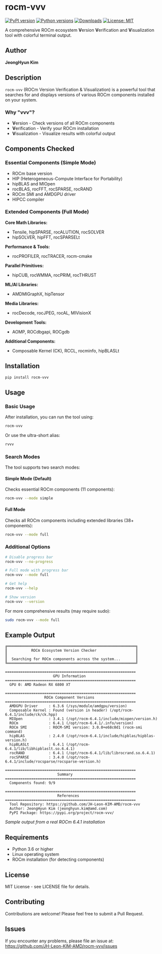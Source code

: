 # rocm-vvv

[![PyPI version](https://badge.fury.io/py/rocm-vvv.svg)](https://badge.fury.io/py/rocm-vvv)
[![Python versions](https://img.shields.io/pypi/pyversions/rocm-vvv.svg)](https://pypi.org/project/rocm-vvv/)
[![Downloads](https://pepy.tech/badge/rocm-vvv)](https://pepy.tech/project/rocm-vvv)
[![License: MIT](https://img.shields.io/badge/License-MIT-yellow.svg)](https://opensource.org/licenses/MIT)

A comprehensive ROCm ecosystem **V**ersion **V**erification and **V**isualization tool with colorful terminal output.

## Author

**JeongHyun Kim**

## Description

`rocm-vvv` (ROCm Version Verification & Visualization) is a powerful tool that searches for and displays versions of various ROCm components installed on your system.

### Why "vvv"?
- **V**ersion - Check versions of all ROCm components
- **V**erification - Verify your ROCm installation
- **V**isualization - Visualize results with colorful output

## Components Checked

### Essential Components (Simple Mode)
- ROCm base version
- HIP (Heterogeneous-Compute Interface for Portability)
- hipBLAS and MIOpen
- rocBLAS, rocFFT, rocSPARSE, rocRAND
- ROCm SMI and AMDGPU driver
- HIPCC compiler

### Extended Components (Full Mode)
**Core Math Libraries:**
- Tensile, hipSPARSE, rocALUTION, rocSOLVER
- hipSOLVER, hipFFT, rocSPARSELt

**Performance & Tools:**
- rocPROFILER, rocTRACER, rocm-cmake

**Parallel Primitives:**
- hipCUB, rocWMMA, rocPRIM, rocTHRUST

**ML/AI Libraries:**
- AMDMIGraphX, hipTensor

**Media Libraries:**
- rocDecode, rocJPEG, rocAL, MIVisionX

**Development Tools:**
- AOMP, ROCdbgapi, ROCgdb

**Additional Components:**
- Composable Kernel (CK), RCCL, rocminfo, hipBLASLt

## Installation

```bash
pip install rocm-vvv
```

## Usage

### Basic Usage

After installation, you can run the tool using:

```bash
rocm-vvv
```

Or use the ultra-short alias:

```bash
rvvv
```

### Search Modes

The tool supports two search modes:

#### Simple Mode (Default)
Checks essential ROCm components (11 components):
```bash
rocm-vvv --mode simple
```

#### Full Mode
Checks all ROCm components including extended libraries (38+ components):
```bash
rocm-vvv --mode full
```

### Additional Options

```bash
# Disable progress bar
rocm-vvv --no-progress

# Full mode with progress bar
rocm-vvv --mode full

# Get help
rocm-vvv --help

# Show version
rocm-vvv --version
```

For more comprehensive results (may require sudo):

```bash
sudo rocm-vvv --mode full
```

## Example Output

```
╔═══════════════════════════════════════════════════════════╗
║           ROCm Ecosystem Version Checker                  ║
║                                                           ║
║  Searching for ROCm components across the system...       ║
╚═══════════════════════════════════════════════════════════╝

============================================================
                      GPU Information                       
============================================================
  GPU 0: AMD Radeon RX 6800 XT

============================================================
                  ROCm Component Versions                   
============================================================
  AMDGPU Driver     : 6.3.6 (/sys/module/amdgpu/version)
  Composable Kernel : Found (version in header) (/opt/rocm-6.4.1/include/ck/ck.hpp)
  MIOpen            : 3.4.1 (/opt/rocm-6.4.1/include/miopen/version.h)
  ROCm              : 6.4.1 (/opt/rocm-6.4.1/.info/version)
  ROCm SMI          : ROCM-SMI version: 3.0.0+e68c0d1 (rocm-smi command)
  hipBLAS           : 2.4.0 (/opt/rocm-6.4.1/include/hipblas/hipblas-version.h)
  hipBLASLt         : 6.4.1 (/opt/rocm-6.4.1/lib/libhipblaslt.so.6.4.1)
  rocRAND           : 6.4.1 (/opt/rocm-6.4.1/lib/librocrand.so.6.4.1)
  rocSPARSE         : 3.4.0 (/opt/rocm-6.4.1/include/rocsparse/rocsparse-version.h)

============================================================
                        Summary                             
============================================================
  Components found: 9/9

============================================================
                        References                          
============================================================
  Tool Repository: https://github.com/JH-Leon-KIM-AMD/rocm-vvv
  Author: JeongHyun Kim (jeonghyun.kim@amd.com)
  PyPI Package: https://pypi.org/project/rocm-vvv/
```

*Sample output from a real ROCm 6.4.1 installation*

## Requirements

- Python 3.6 or higher
- Linux operating system
- ROCm installation (for detecting components)

## License

MIT License - see LICENSE file for details.

## Contributing

Contributions are welcome! Please feel free to submit a Pull Request.

## Issues

If you encounter any problems, please file an issue at:
https://github.com/JH-Leon-KIM-AMD/rocm-vvv/issues
